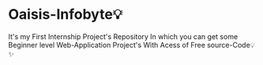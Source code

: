 # Oaisis-Infobyte💡
It's my First Internship Project's Repository In which you can get some Beginner 
level Web-Application Project's With Acess of Free source-Code💡✨
